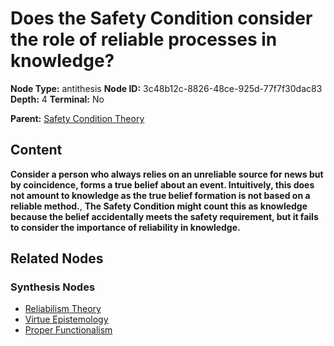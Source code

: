# Does the Safety Condition consider the role of reliable processes in knowledge?

**Node Type:** antithesis
**Node ID:** 3c48b12c-8826-48ce-925d-77f7f30dac83
**Depth:** 4
**Terminal:** No

**Parent:** [Safety Condition Theory](safety-condition-theory-synthesis-ccbea3a6-e148-40c2-ac0b-a9f0d6e267dc.md)

## Content

**Consider a person who always relies on an unreliable source for news but by coincidence, forms a true belief about an event. Intuitively, this does not amount to knowledge as the true belief formation is not based on a reliable method.**, **The Safety Condition might count this as knowledge because the belief accidentally meets the safety requirement, but it fails to consider the importance of reliability in knowledge.**

## Related Nodes

### Synthesis Nodes

- [Reliabilism Theory](reliabilism-theory-synthesis-de595e5f-4cc1-422f-af39-571a1a388874.md)
- [Virtue Epistemology](virtue-epistemology-synthesis-854d84f1-52d9-4b08-abd7-d5f4fc89f444.md)
- [Proper Functionalism](proper-functionalism-synthesis-5709e7e7-0afd-4db2-a054-9a75e45a6ae4.md)
